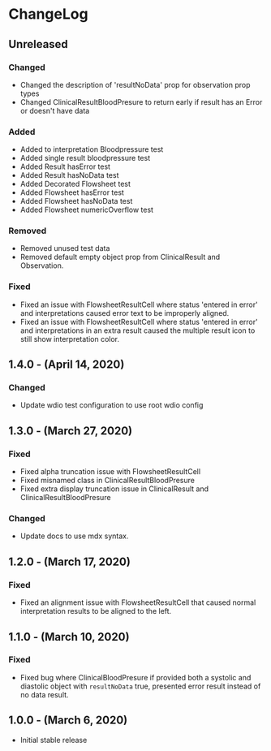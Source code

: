 ChangeLog
=========

Unreleased
----------
### Changed
* Changed the description of 'resultNoData' prop for observation prop types
* Changed ClinicalResultBloodPresure to return early if result has an Error or doesn't have data

### Added
* Added to interpretation Bloodpressure test
* Added single result bloodpressure test
* Added Result hasError test
* Added Result hasNoData test
* Added Decorated Flowsheet test
* Added Flowsheet hasError test
* Added Flowsheet hasNoData test
* Added Flowsheet numericOverflow test

### Removed
* Removed unused test data
* Removed default empty object prop from ClinicalResult and Observation.

### Fixed
* Fixed an issue with FlowsheetResultCell where status 'entered in error' and interpretations caused error text to be improperly aligned.
* Fixed an issue with FlowsheetResultCell where status 'entered in error' and interpretations in an extra result caused the multiple result icon to still show interpretation color.

1.4.0 - (April 14, 2020)
----------
### Changed
* Update wdio test configuration to use root wdio config

1.3.0 - (March 27, 2020)
----------
### Fixed
* Fixed alpha truncation issue with FlowsheetResultCell
* Fixed misnamed class in ClinicalResultBloodPresure
* Fixed extra display truncation issue in ClinicalResult and ClinicalResultBloodPresure

### Changed
* Update docs to use mdx syntax.

1.2.0 - (March 17, 2020)
----------
### Fixed
* Fixed an alignment issue with FlowsheetResultCell that caused normal interpretation results to be aligned to the left.

1.1.0 - (March 10, 2020)
----------
### Fixed
* Fixed bug where ClinicalBloodPresure if provided both a systolic and diastolic object with `resultNoData` true, presented error result instead of no data result.

1.0.0 - (March 6, 2020)
----------
* Initial stable release
